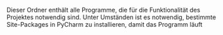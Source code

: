 Dieser Ordner enthält alle Programme, die für die Funktionalität des Projektes notwendig sind.
Unter Umständen ist es notwendig, bestimmte Site-Packages in PyCharm zu installieren, damit das Programm läuft
